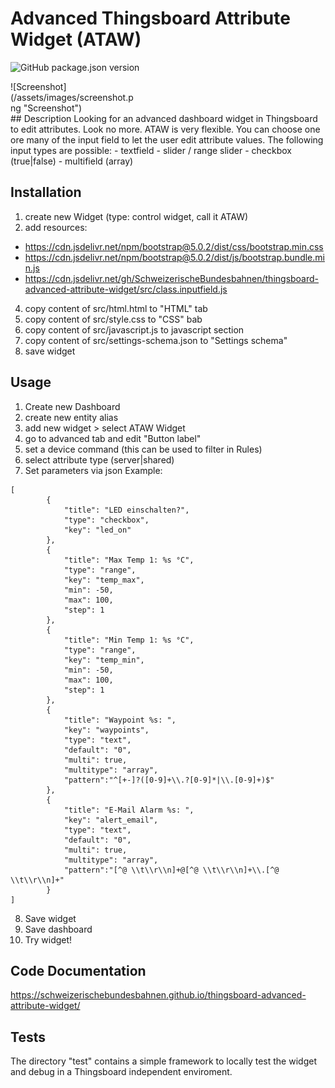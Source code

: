 # Advanced Thingsboard Attribute Widget (ATAW)
![GitHub package.json version](https://img.shields.io/github/package-json/v/SchweizerischeBundesbahnen/thingsboard-advanced-attribute-widget)

<div style="width:200px">
![Screenshot](/assets/images/screenshot.png "Screenshot")
</div>
## Description
Looking for an advanced dashboard widget in Thingsboard to edit attributes. Look no more. ATAW is very flexible. You can choose one ore many of the input field to let the user edit attribute values. The following input types are possible:
- textfield
- slider / range slider
- checkbox (true|false)
- multifield (array)

## Installation
1. create new Widget (type: control widget, call it ATAW)
2. add resources:
- https://cdn.jsdelivr.net/npm/bootstrap@5.0.2/dist/css/bootstrap.min.css
- https://cdn.jsdelivr.net/npm/bootstrap@5.0.2/dist/js/bootstrap.bundle.min.js
- https://cdn.jsdelivr.net/gh/SchweizerischeBundesbahnen/thingsboard-advanced-attribute-widget/src/class.inputfield.js
4. copy content of src/html.html to "HTML" tab
5. copy content of src/style.css to "CSS" bab
6. copy content of src/javascript.js to javascript section
7. copy content of src/settings-schema.json to "Settings schema"
8. save widget

## Usage
1. Create new Dashboard
2. create new entity alias
3. add new widget > select ATAW Widget
4. go to advanced tab and edit "Button label"
5. set a device command (this can be used to filter in Rules)
6. select attribute type (server|shared)
7. Set parameters via json
Example:
```
[
        {
            "title": "LED einschalten?",
            "type": "checkbox",
            "key": "led_on"
        },
        {
            "title": "Max Temp 1: %s °C",
            "type": "range",
            "key": "temp_max",
            "min": -50,
            "max": 100,
            "step": 1
        },
        {
            "title": "Min Temp 1: %s °C",
            "type": "range",
            "key": "temp_min",
            "min": -50,
            "max": 100,
            "step": 1
        },
        {
            "title": "Waypoint %s: ",
            "key": "waypoints",
            "type": "text",
            "default": "0",
            "multi": true,
            "multitype": "array",
            "pattern":"^[+-]?([0-9]+\\.?[0-9]*|\\.[0-9]+)$"
        },
        {
            "title": "E-Mail Alarm %s: ",
            "key": "alert_email",
            "type": "text",
            "default": "0",
            "multi": true,
            "multitype": "array",
            "pattern":"[^@ \\t\\r\\n]+@[^@ \\t\\r\\n]+\\.[^@ \\t\\r\\n]+"
        }
]
```
8. Save widget
9. Save dashboard
10. Try widget!

## Code Documentation
https://schweizerischebundesbahnen.github.io/thingsboard-advanced-attribute-widget/

## Tests
The directory "test" contains a simple framework to locally test the widget and debug in a Thingsboard independent enviroment.
